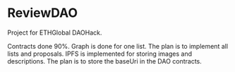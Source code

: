 # ReviewDAO
Project for ETHGlobal DAOHack.

Contracts done 90%.
Graph is done for one list. The plan is to implement all lists and proposals.
IPFS is implemented for storing images and descriptions. The plan is to store the baseUri in the DAO contracts.
